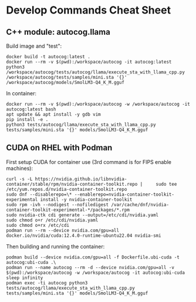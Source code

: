 # Develop Commands Cheat Sheet

## C++ module: autocog.llama

Build image and "test":
```
docker build -t autocog:latest .
docker run --rm -v $(pwd):/workspace/autocog -it autocog:latest python3 /workspace/autocog/tests/autocog/llama/execute_sta_with_llama_cpp.py /workspace/autocog/tests/samples/mini.sta '{}' /workspace/autocog/models/SmolLM3-Q4_K_M.gguf
```

In container:
```
docker run --rm -v $(pwd):/workspace/autocog -w /workspace/autocog -it autocog:latest bash
apt update && apt install -y gdb vim
pip install -e .
python3 tests/autocog/llama/execute_sta_with_llama_cpp.py tests/samples/mini.sta '{}' models/SmolLM3-Q4_K_M.gguf
```

## CUDA on RHEL with Podman

First setup CUDA for container use (3rd command is for FIPS enable machines):
```
curl -s -L https://nvidia.github.io/libnvidia-container/stable/rpm/nvidia-container-toolkit.repo |     sudo tee /etc/yum.repos.d/nvidia-container-toolkit.repo
sudo dnf --disablerepo=\* --enablerepo=nvidia-container-toolkit-experimental install -y nvidia-container-toolkit
sudo rpm -ivh --nodigest --nofiledigest /var/cache/dnf/nvidia-container-toolkit-experimental-*/packages/*.rpm
sudo nvidia-ctk cdi generate --output=/etc/cdi/nvidia.yaml
sudo chmod o+r /etc/cdi/nvidia.yaml
sudo chmod o+rx /etc/cdi
podman run --rm --device nvidia.com/gpu=all docker.io/nvidia/cuda:12.4.0-runtime-ubuntu22.04 nvidia-smi
```
Then building and running the container:
```
podman build --device nvidia.com/gpu=all -f Dockerfile.ubi-cuda -t autocog:ubi-cuda .\
podman run --name autocog --rm -d --device nvidia.com/gpu=all -v $(pwd):/workspace/autocog -w /workspace/autocog -it autocog:ubi-cuda sleep infinity
podman exec -ti autocog python3 tests/autocog/llama/execute_sta_with_llama_cpp.py tests/samples/mini.sta '{}' models/SmolLM3-Q4_K_M.gguf
```
